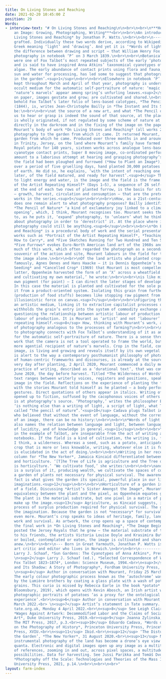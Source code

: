 ```yaml
---
title: On Living Stones and Reaching
date: 2021-02-20 10:45:00 Z
position: 29
Words:
- interview-text: "# On Living Stones and Reaching\n\n<br>\n<br>\n***How to Plant
    an Image: Growing, Photographing, Writing***<br>\n<br>\nAn introduction to *On
    Living Stones and Reaching* by Jonathan P. Watts.\n<br>\n<br>\n---------------\n<br>\n<br>\n*Photo-graphy*,
    grafted. Individually these two words derive, according to Wikipedia, from the
    Greek meaning ‘light’ and ‘drawing’. And yet it is ‘*Words of light*’ – straitening
    the difference between drawing and script – that William Henry Fox Talbot named
    photography in notebook ‘P’ on 3 March 1839.\n<br>\n<br>\nBotanical specimens
    were one of Fox Talbot’s most repeated subjects of the early ‘photogenic drawings’
    and is said to have inspired Anna Atkins’ taxonomical cyanotypes of ferns and
    algae. The early abundance of contact prints using flora and fauna, requiring
    sun and water for processing, has led some to suggest that photography was ‘born
    in the garden’.<sup>1</sup>\n<br>\n<br>\nElsewhere in notebook ‘P’, methodically
    kept throughout March and April of that year, photography is understood as an
    occult medium for the automatic self-portraiture of nature: ‘magic pictures’ and
    ‘nature’s marvels’ appear among spring’s unfurling leaves.<sup>2</sup> Propagated
    on paper, images gestate and grow; are cultivated and shared.\n<br>\n<br>\nTo
    behold Fox Talbot’s later folio of lens-based calotypes, *The Pencil of Nature*
    (1844), is, writes Jean-Christophe Bailly in *The Instant and Its Shadow*, to
    be:\n<br>\n<br>\nat the source of a new art, and what *The Pencil of Nature* allows
    us to hear or grasp is indeed the sound of that source, at the place where it
    is wholly originated, if not regulated by some scheme of nature at work, functioning
    directly in the darkroom and in the fixing of the image on the paper.<sup>3</sup>\n<br>\n<br>\nAlexander
    Mourant’s body of work *On Living Stones and Reaching* (all works 2020) returns
    photography to the garden from which it came. It returned Mourant, too, to the
    garden from which he came. Produced over three months in and around an acre field
    in Trinity, Jersey, on the land where Mourant’s family have farmed the Jersey
    Royal potato for 140 years, sixteen works across analogue lens-based photography,
    cyanotype contact prints, Super 8 moving image, co-ordinated performance and writing
    amount to a laborious attempt at hearing and grasping photography’s source.\n<br>\n<br>\nOnce
    the field had been ploughed and furrowed (*How to Plant an Image*), Mourant, working
    over a period of five gruelling days, hand planted 30,000 potatoes across 52 furrows
    of earth. He did so, he explains, ‘with the intent of reaching one image, 83 days
    later, of the field matured, and ready for harvest’.<sup>4</sup> The crop, sensitive
    to light energy and water, is the image and the field is the frame. *Portrait
    of the Artist Repeating Himself* (Days 1–5), a sequence of 26 self-portraits shot
    at the end of each two rows of planted furrow, is the basis for stages of cultivation
    – growth, harvest, circulation and consumption – that are the pretext for further
    works in the series.<sup>5</sup>\n<br>\n<br>\nHow, as a 21st-century photographer,
    does one remain alert to what photography proposes? Bailly identifies in Fox Talbot’s
    *The Pencil of Nature* ‘a kind of exclamatory joy linked to a climate of absolute
    opening’, which, I think, Mourant recognises too. Mourant seeks the absolute opening
    to, as he puts it, ‘expand’ photography, to ‘unlearn’ what he thinks he knows
    about photography in order to ‘derestrict’ it. At the place where it wholly originated,
    photography could still be anything.<sup>6</sup>\n<br>\n<br>\n*On Living Stones
    and Reaching* is a procedural body of work and the serial presentation of individual
    works such as *Portrait of the Artist Repeating Himself*, *Teaching the Camera
    How to Carry*, and *Five Sketches Running for Two Hundred and Ten Seconds* or
    *Five Furrows* evokes Euro-North American land art of the 1960s and ‘70s. Unlike
    much of this work, which often regarded the photograph as a secondary, lesser
    souvenir of the action and site, Mourant labours in the field for the sake of
    the image alone.\n<br>\n<br>\nOf the land artists who planted crops – among them,
    famously, Agnes Denes and Hans Haacke – it is Dennis Oppenheim’s two works *Directed
    Seeding* and *Cancelled Crop* (1969) that Mourant is most compelled by. In the
    latter, Oppenheim harvested the form of an ‘X’ across a wheatfield. ‘Planting
    and cultivating my own material,’ he wrote:\n<br>\n<br>\nis like mining ones [sic]
    own pigment (for paint) – I can direct the later stages of development at will.
    In this case the material is planted and cultivated for the sole purpose of withholding
    it from a product-oriented system. Isolating this grain from further processing
    (production of food stuffs) becomes like stopping raw pigment from becoming an
    illusionistic force on canvas.<sup>7</sup>\n<br>\n<br>\nFiguring the wheat as
    an artistic medium, linking it to extractive capitalist processes of mining, Oppenheim
    withholds the grain’s entry into the system of commodity exchange and circulation,
    questioning the relationship between artistic labour of production and agricultural
    labour of production. It is Mourant as ‘artist’ and not ‘labourer’ who is portrayed
    repeating himself.<sup>8</sup> How, thinking with Mourant’s work, are the processes
    of photography analogous to the processes of farming?\n<br>\n<br>\nMourant’s attitude
    to photography connects with Fox Talbot’s understanding of it as an occult medium
    for the automatic self-portraiture of nature. There is a sense throughout the
    work that the camera is not a tool operated to frame the world, but, rather, a
    more agential recipient of nature’s marvels. Crop in the field, conceived as an
    image, is living and growing and reveals itself by its own vegetal duration. Mourant
    is alert to the way a contemporary posthumanist philosophy of photography, critical
    of human-centric frameworks and discourses, is already at the source of the medium.<sup>9</sup>\n<br>\n<br>\nThe
    very day after planting, 2 April 2020, Mourant commenced a daily methodical (gruelling)
    practice of writing, described as a ‘durational text’, that was completed on 23
    June 2020, the day before harvest. Titled *The Wilderness of Words*, this experimental
    text ranges between writerly voices, registers and positions, speaking with the
    image in the field. Reflections on the experience of planting the field merge
    with the stories Mourant told himself as he planted – a body performing mechanical
    gestures. Direct quotations of others appear in italics. Writing of the self is
    opened up to fiction, suffused by the cacophonous voices of others.\n<br>\n<br>\nWriting
    is at photography's source. ‘Photography,’ writes the philosopher Eduardo Cadava,
    ‘is nothing else than a writing of light, a script of light, what Talbot elsewhere
    called “the pencil of nature”.’<sup>10</sup> Cadava plugs Talbot into Walter Benjamin
    who believed that without the event of language, without the corresponding emergence
    of an image, there can be no history:\n<br>\n<br>\n*Words of light.* This phrase
    also names the relation between language and light, between language and the possibility
    of lucidity, and of knowledge in general.<sup>11</sup>\n<br>\n<br>\nWords of light,
    in the example of Talbot, are inseparable from the act of writing and naming in
    notebooks. If the field is a kind of cultivation, the writing is, for Mourant,
    I think, a wilderness. Whereas a seed, such as a potato, anticipates a future
    crop that is more or less knowable, writing, whatever else it is for Mourant,
    is elucidated in the act of doing.\n<br>\n<br>\nWriting in her recent gardening
    column for *The New Yorker*, Jamaica Kincaid differentiated between agriculture
    and horticulture. ‘[T]he Tree of Life is agriculture and the Tree of Knowledge
    is horticulture.’ ‘We cultivate food,’ she writes:\n<br>\n<br>\nand when there
    is a surplus of it, producing wealth, we cultivate the spaces of contemplation,
    a garden of plants not necessary for physical survival. The awareness of that
    fact is what gives the garden its special, powerful place in our lives and our
    imaginations.<sup>12</sup>\n<br>\n<br>\nHorticulture of a garden is not agriculture
    of a field. Discussing *Artist’s Sister Amongst the Image*, Mourant proposes an
    equivalency between the plant and the pixel, as Oppenheim equates grain and pigment.
    The plant is the material substrate, but one pixel in a matrix of pixels that
    make up the image.<sup>13</sup> Agriculture, as Kincaid suggests, is a calculated
    process of surplus production required for physical survival. The garden fuels
    the imagination. Because the garden is not *necessary* for survival it is cherished
    even more. Mourant’s crop speaks to ideas of heritage, family, land, necessary
    work and survival. As artwork, the crop opens up a space of contemplation.\n<br>\n<br>\nFor
    the final work in *On Living Stones and Reaching*, *The Image Begins Anew*, Mourant
    posted the Jersey Royals that he grew – the material substrate of the image –
    to his friends, the artists Victoria Louise Doyle and Krasimira Butseva. Planted
    or boiled, contemplated or eaten, the image is cultivated and shared, and begins
    anew.\n<br>\n<br>\n--- Born in Great Yarmouth, Jonathan P. Watts is a contemporary
    art critic and editor who lives in Norwich.\n<br>\n<br>\n---------------\n<br>\n<br>\n<sup>1</sup>
    Larry J. Schaaf, *Sun Gardens: The Cyanotypes of Anna Atkins*, Prestel, 2018.<br>
    \n<sup>2</sup> Larry J. Schaaf (ed.), *Selected Correspondence of William Henry
    Fox Talbot 1823–1874*, London: Science Museum, 1994.<br>\n<sup>3</sup> *The Instant
    and Its Shadow: A Story of Photography*, Fordham University Press, 2020, p.6.<br>
    \n<sup>4</sup> Author in conversation with Mourant, Friday 25 March 2022.<br>\n<sup>5</sup>
    The early colour photographic process known as the ‘autochrome’ was developed
    by the Lumière brothers by coating a glass plate with a wash of potato starch
    grains. This curio is missed by Rebecca Earle in the book *potato* (ObjectLessons,
    Bloomsbury, 2019), which opens with Kevin Abosch, an Irish artist who produces
    photographic portraits of potatoes ‘as a proxy for the ontological study of human
    experience’.<br>\n<sup>6</sup> Author in conversation with Mourant, Friday 25
    March 2022.<br> \n<sup>7</sup> Artist’s statement in Tate summary. Accessed at
    tate.org.uk, Monday 4 April 2022.<br>\n<sup>8</sup> See Leigh Claire La Berge,
    *Wages Against Artwork: Decommodified Labor and the Claims of Socially Engaged
    Art*, Duke University Press, 2019.<br><sup>9</sup> Joanna Zylinska, Nonhuman Photography,
    The MIT Press, 2017, p.3.<br><sup>10</sup> Eduardo Cadava, *Words of Light: Theses
    on the Photography of History*, Princeton University Press, Princeton University
    Press, XVIU.<br>\n<sup>11</sup> Ibid.<br>\n<sup>12</sup> ‘The Disturbances of
    the Garden’, *The New Yorker*, 31 August 2020.<br>\n<sup>13</sup> Much of everyday
    instrumental photography of the land has become a drone’s eye view of a topographical
    quanta. Electronic and digital images open up any image as a multitude of scales
    of references, zooming in and out, across pixel spaces, a multitude of combinatorial
    possibilities. Data for harvesting. See Jussi Parikka and Tomáš Dvorák (eds.),
    *Photography off the Scale: Technologies and Theories of the Mass Image*, Edinburgh
    University Press, 2021, p.14.\n<br>\n<br>\n<br>"
layout: farm-index
---
```


